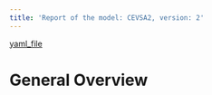 ```yaml
---
title: 'Report of the model: CEVSA2, version: 2'
---
```

[yaml_file](data/VerosTestModels/Gu2010EcologicalComplexity.yaml)  
  
  
  
# General Overview  
  
